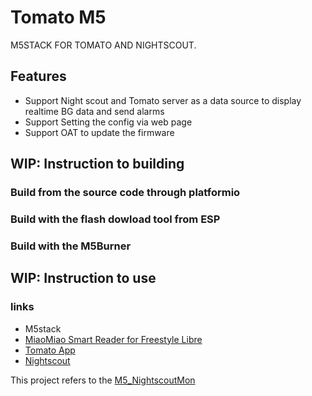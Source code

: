 # Tomato M5

M5STACK FOR TOMATO AND NIGHTSCOUT.


## Features
- Support Night scout and Tomato server as a data source to display realtime BG data and send alarms
- Support Setting the config via web page
- Support OAT to update the firmware

## WIP: Instruction to building 

### Build from the source code through platformio
### Build with the flash dowload tool from ESP
### Build with the M5Burner

## WIP: Instruction to use

### links

- M5stack
- [MiaoMiao Smart Reader for Freestyle Libre](https://miaomiao.cool/?source=github)
- [Tomato App](http://tomato.cool)
- [Nightscout](https://github.com/nightscout/cgm-remote-monitor)

This project refers to the [M5_NightscoutMon](https://github.com/mlukasek/M5_NightscoutMon)